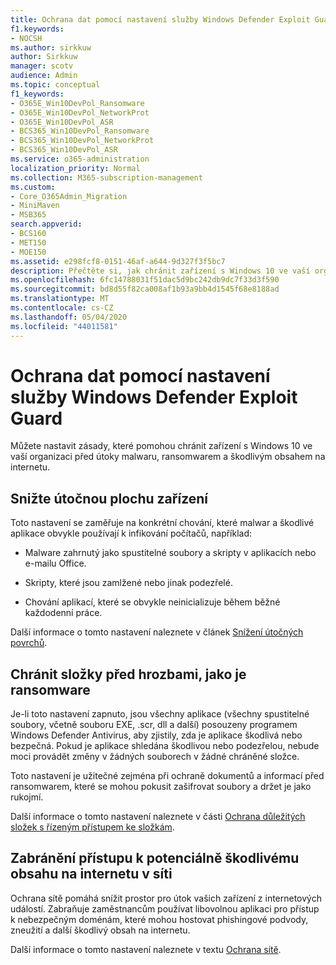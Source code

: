 ```yaml
---
title: Ochrana dat pomocí nastavení služby Windows Defender Exploit Guard
f1.keywords:
- NOCSH
ms.author: sirkkuw
author: Sirkkuw
manager: scotv
audience: Admin
ms.topic: conceptual
f1_keywords:
- O365E_Win10DevPol_Ransomware
- O365E_Win10DevPol_NetworkProt
- O365E_Win10DevPol_ASR
- BCS365_Win10DevPol_Ransomware
- BCS365_Win10DevPol_NetworkProt
- BCS365_Win10DevPol_ASR
ms.service: o365-administration
localization_priority: Normal
ms.collection: M365-subscription-management
ms.custom:
- Core_O365Admin_Migration
- MiniMaven
- MSB365
search.appverid:
- BCS160
- MET150
- MOE150
ms.assetid: e298fcf8-0151-46af-a644-9d327f3f5bc7
description: Přečtěte si, jak chránit zařízení s Windows 10 ve vaší organizaci před útoky malwaru, ransomwarem a škodlivým obsahem na internetu.
ms.openlocfilehash: 6fc14788031f51dac5d9bc242db9dc7f33d3f590
ms.sourcegitcommit: bd8d55f82ca008af1b93a9bb4d1545f68e8188ad
ms.translationtype: MT
ms.contentlocale: cs-CZ
ms.lasthandoff: 05/04/2020
ms.locfileid: "44011581"
---
```

# <a name="protect-your-data-with-windows-defender-exploit-guard-settings"></a>Ochrana dat pomocí nastavení služby Windows Defender Exploit Guard

Můžete nastavit zásady, které pomohou chránit zařízení s Windows 10 ve vaší organizaci před útoky malwaru, ransomwarem a škodlivým obsahem na internetu.
  
## <a name="reduce-the-attack-surface-of-devices"></a>Snižte útočnou plochu zařízení

Toto nastavení se zaměřuje na konkrétní chování, které malwar a škodlivé aplikace obvykle používají k infikování počítačů, například:
  
- Malware zahrnutý jako spustitelné soubory a skripty v aplikacích nebo e-mailu Office.
    
- Skripty, které jsou zamlžené nebo jinak podezřelé.
    
- Chování aplikací, které se obvykle neinicializuje během běžné každodenní práce.
    
Další informace o tomto nastavení naleznete v článek [Snížení útočných povrchů](https://docs.microsoft.com/windows/security/threat-protection/microsoft-defender-atp/exploit-protection).
  
## <a name="protect-folders-from-threats-such-as-ransomware"></a>Chránit složky před hrozbami, jako je ransomware

Je-li toto nastavení zapnuto, jsou všechny aplikace (všechny spustitelné soubory, včetně souboru EXE, .scr, dll a další) posouzeny programem Windows Defender Antivirus, aby zjistily, zda je aplikace škodlivá nebo bezpečná. Pokud je aplikace shledána škodlivou nebo podezřelou, nebude moci provádět změny v žádných souborech v žádné chráněné složce.
  
Toto nastavení je užitečné zejména při ochraně dokumentů a informací před ransomwarem, které se mohou pokusit zašifrovat soubory a držet je jako rukojmí.
  
Další informace o tomto nastavení naleznete v části [Ochrana důležitých složek s řízeným přístupem ke složkám](https://docs.microsoft.com/mem/configmgr/protect/deploy-use/create-deploy-exploit-guard-policy#bkmk_CFA).
  
## <a name="prevent-network-access-to-potentially-malicious-content-on-the-internet"></a>Zabránění přístupu k potenciálně škodlivému obsahu na internetu v síti

Ochrana sítě pomáhá snížit prostor pro útok vašich zařízení z internetových událostí. Zabraňuje zaměstnancům používat libovolnou aplikaci pro přístup k nebezpečným doménám, které mohou hostovat phishingové podvody, zneužití a další škodlivý obsah na internetu.
  
Další informace o tomto nastavení naleznete v textu [Ochrana sítě](https://docs.microsoft.com/mem/configmgr/protect/deploy-use/create-deploy-exploit-guard-policy#bkmk_Nwp).
  

